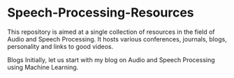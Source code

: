 # Speech-Processing-Resources
This repository is aimed at a single collection of resources in the field of Audio and Speech Processing. It hosts various conferences, journals, blogs, personality and links to good videos.

Blogs
Initially, let us start with my blog on Audio and Speech Processing using Machine Learning.
